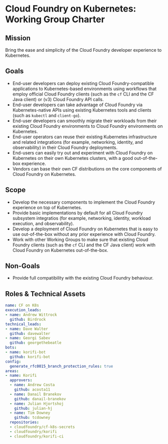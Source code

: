 # Cloud Foundry on Kubernetes: Working Group Charter

## Mission

Bring the ease and simplicity of the Cloud Foundry developer experience to Kubernetes.


## Goals

- End-user developers can deploy existing Cloud Foundry-compatible applications to Kubernetes-based environments using workflows that employ official Cloud Foundry clients (such as the `cf` CLI and the CF Java client) or (v3) Cloud Foundry API calls.
- End-user developers can take advantage of Cloud Foundry via Kubernetes-native APIs using existing Kubernetes tools and clients (such as `kubectl` and `client-go`).
- End-user developers can smoothly migrate their workloads from their existing Cloud Foundry environments to Cloud Foundry environments on Kubernetes.
- End-user operators can reuse their existing Kubernetes infrastructure and related integrations (for example, networking, identity, and observability) in their Cloud Foundry deployments.
- End-users can easily try out and experiment with Cloud Foundry on Kubernetes on their own Kubernetes clusters, with a good out-of-the-box experience.
- Vendors can base their own CF distributions on the core components of Cloud Foundry on Kubernetes.

## Scope

- Develop the necessary components to implement the Cloud Foundry experience on top of Kubernetes.
- Provide basic implementations by default for all Cloud Foundry subsystem integratios (for example, networking, identity, workload execution, and observability).
- Develop a deployment of Cloud Foundry on Kubernetes that is easy to use out-of-the-box without any prior experience with Cloud Foundry.
- Work with other Working Groups to make sure that existing Cloud Foundry clients (such as the `cf` CLI and the CF Java client) work with Cloud Foundry on Kubernetes out-of-the-box.

## Non-Goals

- Provide full compatibility with the existing Cloud Foundry behaviour.

## Roles & Technical Assets

```yaml
name: CF on K8s
execution_leads:
- name: Andrew Wittrock
  github: Birdrock
technical_leads:
- name: Dave Walter
  github: davewalter
- name: Georgi Sabev
  github: georgethebeatle
bots:
- name: korifi-bot
  github: korifi-bot
config:
  generate_rfc0015_branch_protection_rules: true
areas:
- name: Korifi
  approvers:
  - name: Andrew Costa
    github: acosta11
  - name: Danail Branekov
    github: danail-branekov
  - name: Julian Hjortshoj
    github: julian-hj
  - name: Tim Downey
    github: tcdowney
  repositories:
  - cloudfoundry/cf-k8s-secrets
  - cloudfoundry/korifi
  - cloudfoundry/korifi-ci
```
